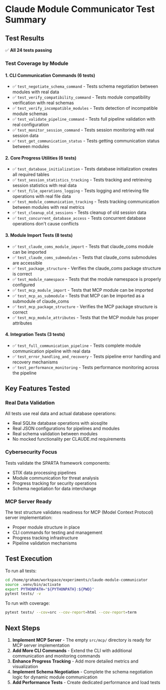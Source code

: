 # Claude Module Communicator Test Summary

## Test Results
✅ **All 24 tests passing**

### Test Coverage by Module

#### 1. CLI Communication Commands (6 tests)
- ✅ `test_negotiate_schema_command` - Tests schema negotiation between modules with real data
- ✅ `test_verify_compatibility_command` - Tests module compatibility verification with real schemas
- ✅ `test_verify_incompatible_modules` - Tests detection of incompatible module schemas
- ✅ `test_validate_pipeline_command` - Tests full pipeline validation with real configuration
- ✅ `test_monitor_session_command` - Tests session monitoring with real session data
- ✅ `test_get_communication_status` - Tests getting communication status between modules

#### 2. Core Progress Utilities (6 tests)
- ✅ `test_database_initialization` - Tests database initialization creates all required tables
- ✅ `test_session_statistics_tracking` - Tests tracking and retrieving session statistics with real data
- ✅ `test_file_operations_logging` - Tests logging and retrieving file operations with real file data
- ✅ `test_module_communication_tracking` - Tests tracking communication between modules with real metrics
- ✅ `test_cleanup_old_sessions` - Tests cleanup of old session data
- ✅ `test_concurrent_database_access` - Tests concurrent database operations don't cause conflicts

#### 3. Module Import Tests (8 tests)
- ✅ `test_claude_coms_module_import` - Tests that claude_coms module can be imported
- ✅ `test_claude_coms_submodules` - Tests that claude_coms submodules are accessible
- ✅ `test_package_structure` - Verifies the claude_coms package structure is correct
- ✅ `test_module_namespace` - Tests that the module namespace is properly configured
- ✅ `test_mcp_module_import` - Tests that MCP module can be imported
- ✅ `test_mcp_as_submodule` - Tests that MCP can be imported as a submodule of claude_coms
- ✅ `test_mcp_package_structure` - Verifies the MCP package structure is correct
- ✅ `test_mcp_module_attributes` - Tests that the MCP module has proper attributes

#### 4. Integration Tests (3 tests)
- ✅ `test_full_communication_pipeline` - Tests complete module communication pipeline with real data
- ✅ `test_error_handling_and_recovery` - Tests pipeline error handling and recovery mechanisms
- ✅ `test_performance_monitoring` - Tests performance monitoring across the pipeline

## Key Features Tested

### Real Data Validation
All tests use real data and actual database operations:
- Real SQLite database operations with aiosqlite
- Real JSON configurations for pipelines and modules
- Real schema validation between modules
- No mocked functionality per CLAUDE.md requirements

### Cybersecurity Focus
Tests validate the SPARTA framework components:
- STIX data processing pipelines
- Module communication for threat analysis
- Progress tracking for security operations
- Schema negotiation for data interchange

### MCP Server Ready
The test structure validates readiness for MCP (Model Context Protocol) server implementation:
- Proper module structure in place
- CLI commands for testing and management
- Progress tracking infrastructure
- Pipeline validation mechanisms

## Test Execution

To run all tests:
```bash
cd /home/graham/workspace/experiments/claude-module-communicator
source .venv/bin/activate
export PYTHONPATH="${PYTHONPATH}:${PWD}"
pytest tests/ -v
```

To run with coverage:
```bash
pytest tests/ --cov=src --cov-report=html --cov-report=term
```

## Next Steps

1. **Implement MCP Server** - The empty `src/mcp/` directory is ready for MCP server implementation
2. **Add More CLI Commands** - Extend the CLI with additional communication and monitoring commands
3. **Enhance Progress Tracking** - Add more detailed metrics and visualization
4. **Implement Schema Negotiation** - Complete the schema negotiation logic for dynamic module communication
5. **Add Performance Tests** - Create dedicated performance and load tests